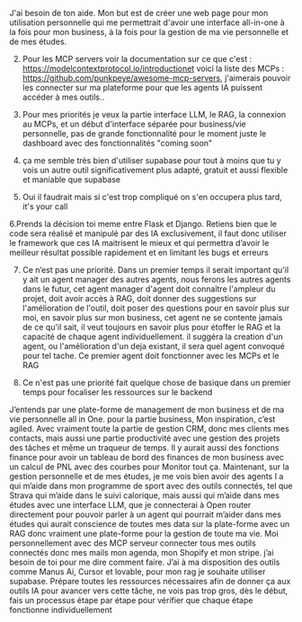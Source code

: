 J'ai besoin de ton aide. Mon but est de créer une web page pour mon utilisation personnelle qui me permettrait d'avoir une interface all-in-one à la fois pour mon business, à la fois pour la gestion de ma vie personnelle et de mes études.  

2. Pour les MCP servers voir la documentation sur ce que c'est : https://modelcontextprotocol.io/introductionet voici la liste des MCPs : https://github.com/punkpeye/awesome-mcp-servers, j'aimerais pouvoir les connecter sur ma plateforme pour que les agents IA puissent accéder à mes outils..

3. Pour mes priorités je veux la partie interface LLM, le RAG, la connexion au MCPs, et un début d'interface séparée pour business/vie personnelle, pas de grande fonctionnalité pour le moment juste le dashboard avec des fonctionnalités "coming soon"

4. ça me semble très bien d'utiliser supabase pour tout à moins que tu y vois un autre outil significativement plus adapté, gratuit et aussi flexible et maniable que supabase

5. Oui il faudrait mais si c'est trop compliqué on s'en occupera plus tard, it's your call

6.Prends la décision toi meme entre Flask et Django. Retiens bien que le code sera réalisé et manipulé par des IA exclusivement, il faut donc utiliser le framework que ces IA maitrisent le mieux et qui permettra d’avoir le meilleur résultat possible rapidement et en limitant les bugs et erreurs


7. Ce n’est pas une priorité. Dans un premier temps il serait important qu'il y ait un agent manager des autres agents, nous ferons les autres agents dans le futur, cet agent manager d'agent doit connaître l'ampleur du projet, doit avoir accès à RAG, doit donner des suggestions sur l'amélioration de l'outil, doit poser des questions pour en savoir plus sur moi, en savoir plus sur mon business, cet agent ne se contente jamais de ce qu'il sait, il veut toujours en savoir plus pour étoffer le RAG et la capacité de chaque agent individuellement. il suggéra la creation d'un agent, ou l'amélioration d'un deja existant, il sera quel agent convoqué pour tel tache. Ce premier agent doit fonctionner avec les MCPs et le RAG

8. Ce n'est pas une priorité fait quelque chose de basique dans un premier temps pour focaliser les ressources sur le backend



J’entends par une plate-forme de management de mon business et de ma vie personnelle all in One. pour la partie business, Mon inspiration, c’est agiled. Avec vraiment toute la partie de gestion CRM, donc mes clients mes contacts, mais aussi une partie productivité avec une gestion des projets des tâches et même un traqueur de temps. Il y aurait aussi des fonctions finance pour avoir un tableau de bord des finances de mon business avec un calcul de PNL avec des courbes pour Monitor tout ça. Maintenant, sur la gestion personnelle et de mes études, je me vois bien avoir des agents I a qui m’aide dans mon programme de sport avec des outils connectés, tel que Strava qui m’aide dans le suivi calorique, mais aussi qui m’aide dans mes études avec une interface LLM, que je connecterai à Open router directement pour pouvoir parler à un agent qui pourrait m’aider dans mes études qui aurait conscience de toutes mes data sur la plate-forme avec un RAG donc vraiment une plate-forme pour la gestion de toute ma vie. Moi personnellement avec des MCP serveur connecter tous mes outils connectés donc mes mails mon agenda, mon Shopify et mon stripe. j’ai besoin de toi pour me dire comment faire. J’ai à ma disposition des outils comme Manus Ai, Cursor et lovable, pour mon rag je souhaite utiliser supabase. Prépare toutes les ressources nécessaires afin de donner ça aux outils IA pour avancer vers cette tâche, ne vois pas trop gros, dès le début, fais un processus étape par étape pour vérifier que chaque étape fonctionne individuellement